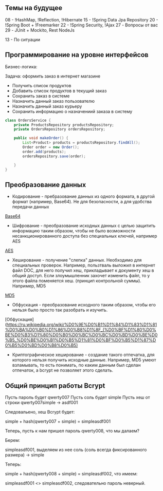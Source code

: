 ## Темы на будущее

08 - !HashMap, !Reflection, !Hibernate
15 - !Spring Data Jpa Repository
20 - !Spring Boot + !Freemarker
22 - !Spring Security, !Ajax
27 - Вопросы от вас
29 - JUnit + Mockito, Rest NodeJs

13 - По ситуации


## Программирование на уровне интерфейсов

Бизнес-логика:

Задача: оформить заказ в интернет магазине

- Получить список продуктов
- Добавить список продуктов в текущий заказ
- Сохранить заказ в системе
- Назначить данный заказ пользователю
- Назначить данный заказ курьеру
- Сохранить информацию о назначениий заказа в систему

```JAVA
class OrdersService {
	private ProductsRepository productsRepository;
	private OrdersRepository ordersRepository;

	public void makeOrder() {
		List<Product> products = productsRepository.findAll();
		Order order = new Order();
		order.add(products);
		ordersRepository.save(order);

	}
}
```

## Преобразование данных

- Кодирование - пребразование данных из одного формата, в другой формат (например, Base64). Не для безопасности, а для удобства передачи данных

[Base64](https://ru.wikipedia.org/wiki/Base64)

- Шифрование - преобразование исходных данных с целью защитить информацию таким образом, чтобы не было возможности несанкционированного доступа без специальных ключей, например AES

[AES](http://bit.nmu.org.ua/ua/student/metod/cryptology/%D0%BB%D0%B5%D0%BA%D1%86%D0%B8%D1%8F%209.pdf)

- Хеширование - получение "слепка" данных. Необходимо для специальных проверок. Например, пользтваль выложил в интернет файл DOC, для него получил хеш, прикладывает к документу хеш в общий доступ. Если злоумышленник захочет изменить файл, то у этого файла поменяется хеш. (принцип контрольной суммы). Например, MD5

[MD5](https://ru.wikipedia.org/wiki/MD5)

- Обфускация - преобразование исходного таким образом, чтобы его нельзя было просто так разобрать и изучить.

[Обфускация](https://ru.wikipedia.org/wiki/%D0%9E%D0%B1%D1%84%D1%83%D1%81%D0%BA%D0%B0%D1%86%D0%B8%D1%8F_(%D0%BF%D1%80%D0%BE%D0%B3%D1%80%D0%B0%D0%BC%D0%BC%D0%BD%D0%BE%D0%B5_%D0%BE%D0%B1%D0%B5%D1%81%D0%BF%D0%B5%D1%87%D0%B5%D0%BD%D0%B8%D0%B5)

- Криптографическое хеширование - создание такого отпечатка, для которого нельзя получить исходные данные. Например, MD5 умеют взламывать, то есть понимать, по каким данным был сделан отпечаток, а bcrypt не позволяет этого сделать.

## Общий принцип работы Bcrypt

Пусть пароль будет qwerty007
Пусть соль будет simple
Пусть хеш от строки qwerty007simple -> asdf001

Следовальено, хеш Bcrypt будет:

simple + hash(qwerty007 + simple) = simpleasdf001

Теперь, пусть к нам пришел пароль qwerty008, что мы далаем?

Берем:

simpleasdf001, выделяем из нее соль (соль всегда фиксированного размера) -> simple

Теперь:

simple + hash(qwerty008 + simple) = simpleasdf002, что имеем:

simpleasdf001 <> simpleasdf002, следовательно пароль неверный.

